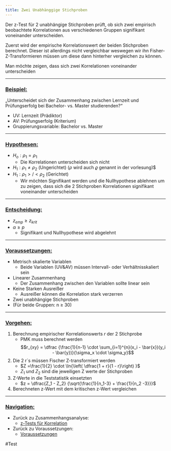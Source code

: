 ```yaml
---
title: Zwei Unabhänggige Stichproben
---
```


Der z-Test für 2 unabhängige Stichproben prüft, ob sich zwei empirisch beobachtete Korrelationen aus verschiedenen Gruppen signifikant voneinander unterscheiden.

Zuerst wird der empirische Korrelationswert der beiden Stichproben berechnet. Dieser ist allerdings nicht vergleichbar weswegen wir ihn Fisher-Z-Transformieren müssen um diese dann hinterher vergleichen zu können.

Man möchte zeigen, dass sich zwei Korrelationen voneinander unterscheiden

---

### <u>Beispiel:</u>

„Unterscheidet sich der Zusammenhang zwischen Lernzeit und Prüfungserfolg bei Bachelor- vs. Master studierenden?“

* UV: Lernzeit (Prädiktor)
* AV: Prüfungserfolg (Kriterium)
* Gruppierungsvariable: Bachelor vs. Master

---

### <u>Hypothesen:</u>

* $H_{o}: \rho_1 = \rho_{1}$
  * Die Korrelationen unterscheiden sich nicht
* $H_{1}: \rho_1 \neq \rho_{2}$ (Ungerichtet) ($\rho$ wird auch $\varrho$ genannt in der vorlesung)$
* $H_{1}: \rho_1 >/< \rho_{2}$ (Gerichtet)
  * Wir möchten Signifikant werden und die Nullhypothese ablehnen um zu zeigen, dass sich die 2 Stichproben Korrelationen signifikant voneinander unterscheiden

---

### <u>Entscheidung:</u>

* $z_{emp} \ge z_{krit}$
* $\alpha \ge p$
  * Signifikant und Nullhypothese wird abgelehnt

---

### <u>Voraussetzungen:</u>

* Metrisch skalierte Variablen
  * Beide Variablen (UV&AV) müssen Intervall- oder Verhältnisskaliert sein
* Linearer Zusammenhang
  * Der Zusammenhang zwischen den Variablen sollte linear sein
* Keine Starken Ausreißer
  * Ausreißer können die Korrelation stark verzerren
* Zwei unabhängige Stichproben
* (Für beide Gruppen: n $\ge$ 30)

---

### <u>Vorgehen:</u>

1. Berechnung empirischer Korrelationswerts $r$ der 2 Stichprobe
   * PMK muss berechnet werden$$r_{xy} = \dfrac {\frac{1}{n-1} \cdot \sum_{i=1}^{n}(x_i - \bar{x})(y_i - \bar{y})}{\sigma_x \cdot \sigma_y}$$
1. Die 2 r´s müssen Fischer Z-transformiert werden
   * $Z =\frac{1}{2} \cdot \ln{\left( \dfrac{1 + r}{1 - r}\right) }$
   * $Z_1 \text{ und } Z_2$ sind die jeweiligen Z werte der Stichproben
1. Z-Werte in die Teststatistik einsetzten
   * $z = \dfrac{Z_1 - Z_2} {\sqrt{\frac{1}{n_1-3} + \frac{1}{n_2 -3}}}$
1. Berechneten z-Wert mit dem kritischen z-Wert vergleichen

---

### <u>Navigation:</u>

* Zurück zu Zusammenhangsanalyse:
  * [z-Tests für Korrelation](/z-Tests-fuer-Korrelation)
* Zurück zu Voraussetzungen:
  * [Voraussetzungen](/stichprobenanzahl-korrelation)

\#Test
